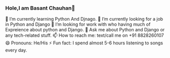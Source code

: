    ### Hole,I am Basant Chauhan👋
   
🌱 I’m currently learning Python And Djnago.
🔭 I’m currently looking for a job in Python and Django
🤔 I’m looking for work with who having much of Expreience about python and Django.
💬 Ask me about Python and Django or any tech-related stuff.
📫 How to reach me: text/call me on +91 8828260107
😄 Pronouns: He/His
⚡ Fun fact: I spend almost 5-6 hours listening to songs every day.
